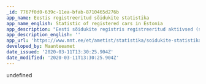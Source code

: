 ```yaml
---
_id: 7767f0d0-639c-11ea-bfab-8710465d276b
app_name: Eestis registreeritud sõidukite statistika
app_name_english: Statistic of registered cars in Estonia
app_description: "Eesti sõidukite registris registreeritud aktiivsed (staatus \"Registreeritud\" või \"Võõrandatud\") sõidukid. Kuuluvus maakonna kaupa on vastutava kasutaja registreeritud elukoha (jur isiku puhul asukoha) maakond. Kui vastutav kasutaja puudub, siis vaadatakse omanikku. Kütuse liik on mootoritüübi järgi.\r\nAndmeid uuendatakse kord kuus."
app_description_english: ''
app_url: 'https://www.mnt.ee/et/ametist/statistika/soidukite-statistika'
developed_by: Maanteeamet
date_issued: '2020-03-11T13:30:25.904Z'
date_modified: '2020-03-11T13:30:25.904Z'
---
```

undefined
